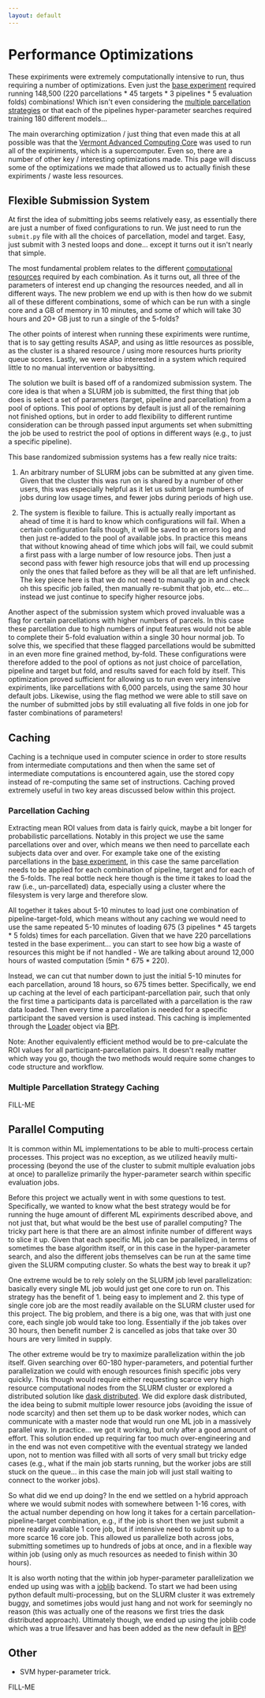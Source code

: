 ```yaml
---
layout: default
---
```


# Performance Optimizations

These expiriments were extremely computationally intensive to run, thus requiring a number of optimizations. Even just the [base experiment](./index#base-experiment-setup) required running 148,500 (220 parcellations * 45 targets * 3 pipelines * 5 evaluation folds) combinations! Which isn't even considering the [multiple parcellation strategies](index.md#multiple-parcellation-strategies) or that each of the pipelines hyper-parameter searches required training 180 different models...

The main overarching optimization / just thing that even made this at all possible was that the [Vermont Advanced Computing Core](https://www.uvm.edu/vacc) was used to run all of the expiriments, which is a supercomputer. Even so, there are a number of other key / interesting optimizations
made. This page will discuss some of the optimizations we made that allowed us to actually finish these expiriments / waste less resources.

## Flexible Submission System

At first the idea of submitting jobs seems relatively easy, as essentially there are just a number of fixed configurations to run. We just need to run the `submit.py` file with all the choices of parcellation, model and target. Easy, just submit with 3 nested loops and done... except it turns out it isn't nearly that simple. 

The most fundamental problem relates to the different [computational resources](./trade_offs#runtime) required by each combination. As it turns out, all three of the parameters of interest end up changing the resources needed, and all in different ways. The new problem we end up with is then how do we submit all of these different combinations, some of which can be run with a single core and a GB of memory in 10 minutes, and some of which will take 30 hours and 20+ GB just to run a single of the 5-folds?

The other points of interest when running these expiriments were runtime, that is to say getting results ASAP, and using as little resources as possible, as the cluster is a shared resource / using more resources hurts priority queue scores. Lastly, we were also interested in a system which required little to no manual intervention or babysitting.

The solution we built is based off of a randomized submission system. The core idea is that when a SLURM job is submitted, the first thing that job does is select a set of parameters (target, pipeline and parcellation) from a pool of options. This pool of options by default is just all of the remaining not finished options, but in order to add flexibility to different runtime consideration can be through passed input arguments set when submitting the job be used to restrict the pool of options in different ways (e.g., to just a specific pipeline).

This base randomized submission systems has a few really nice traits: 

1. An arbitrary number of SLURM jobs can be submitted at any given time. Given that the cluster this was run on is shared by a number of other users, this was especially helpful as it let us submit large numbers of jobs during low usage times, and fewer jobs during periods of high use.
   
2. The system is flexible to failure. This is actually really important as ahead of time it is hard to know which configurations will fail. When a certain configuration fails though, it will be saved to an errors log and then just re-added to the pool of available jobs. In practice this means that without knowing ahead of time which jobs will fail, we could submit a first pass with a large number of low resource jobs. Then just a second pass with fewer high resource jobs that will end up processing only the ones that failed before as they will be all that are left unfinished. The key piece here is that we do not need to manually go in and check oh this specific job failed, then manually re-submit that job, etc... etc... instead we just continue to specify higher resource jobs.

Another aspect of the submission system which proved invaluable was a flag for certain parcellations with higher numbers of parcels. In this case these parcellation due to high numbers of input features would not be able to complete their 5-fold evaluation within a single 30 hour normal job. To solve this, we specified that these flagged parcellations would be submitted in an even more fine grained method, by-fold. These configurations were therefore added to the pool of options as not just choice of parcellation, pipeline and target but fold, and results saved for each fold by itself. This optimization proved sufficient for allowing us to run even very intensive expiriments, like parcellations with 6,000 parcels, using the same 30 hour default jobs. Likewise, using the flag method we were able to still save on the number of submitted jobs by still evaluating all five folds in one job for faster combinations of parameters!

## Caching

Caching is a technique used in computer science in order to store results from intermediate computations
and then when the same set of intermediate computations is encountered again, use the stored copy instead of re-computing the same set of instructions.
Caching proved extremely useful in two key areas discussed below within this project.

### Parcellation Caching

Extracting mean ROI values from data is fairly quick, maybe a bit longer for probabilistic parcellations.
Notably in this project we use the same parcellations over and over, which means we then need to parcellate each subjects data over and over.
For example take one of the existing parcellations in the [base experiment](./index#base-experiment-setup), in this case the same parcellation needs to be applied for each combination of
pipeline, target and for each of the 5-folds. The real bottle neck here though is the time it takes to load the raw (i.e., un-parcellated) data, especially using
a cluster where the filesystem is very large and therefore slow.

All together it takes about 5-10 minutes to load just one combination of pipeline-target-fold, which means
without any caching we would need to use the same repeated 5-10 minutes of loading 675 (3 pipelines * 45 targets * 5 folds) times for each parcellation.
Given that we have 220 parcellations tested in the base experiment... you can start to see how big a waste of resources this might be if not handled -
We are talking about around 12,000 hours of wasted computation (5min * 675 * 220). 

Instead, we can cut that number down to just the initial 5-10 minutes for each parcellation, around 18 hours, so 675 times better. Specifically, we end up caching
at the level of each participant-parcellation pair, such that only the first time a participants data is parcellated with a parcellation is the raw data loaded.
Then every time a parcellation is needed for a specific participant the saved version is used instead. This caching is
implemented through the [Loader](https://sahahn.github.io/BPt/reference/api/BPt.Loader.html) object via [BPt](https://sahahn.github.io/BPt/index.html).

Note: Another equivalently efficient method would be to pre-calculate the ROI values for all participant-parcellation pairs. It
doesn't really matter which way you go, though the two methods would require some changes to code structure and workflow.

### Multiple Parcellation Strategy Caching

FILL-ME

## Parallel Computing

It is common within ML implementations to be able to multi-process certain processes.
This project was no exception, as we utilized heavily multi-processing (beyond the use of the cluster to submit multiple evaluation jobs at once)
to parallelize primarily the hyper-parameter search within specific evaluation jobs.

Before this project we actually went in with some questions to test. Specifically, we wanted to know what the best strategy would
be for running the huge amount of different ML expiriments described above, and not just that, but what would be the best use of parallel computing?
The tricky part here is that there are an almost infinite number of different ways to slice it up. Given that each specific ML job can be parallelized, in
terms of sometimes the base algorithm itself, or in this case in the hyper-parameter search, and also the different jobs themselves can be run at the same time
given the SLURM computing cluster. So whats the best way to break it up? 

One extreme would be to rely solely on the SLURM job level parallelization:
basically every single ML job would just get one core to run on. This strategy has the benefit of 1. being easy to implement and 2. this type of
single core job are the most readily available on the SLURM cluster used for this project. The big problem, and there is a big one, was that with
just one core, each single job would take too long. Essentially if the job takes over 30 hours, then benefit number 2 is cancelled as jobs that take over 30 hours
are very limited in supply. 

The other extreme would be try to maximize parallelization within the job itself. Given searching over 60-180 hyper-parameters, and potential further parallelization we could
with enough resources finish specific jobs very quickly. This though would require either requesting scarce very high resource computational nodes from the SLURM cluster or
explored a distributed solution like [dask distributed](https://distributed.dask.org/en/latest/). We did explore dask distributed, the idea being to submit multiple lower resource jobs
(avoiding the issue of node scarcity) and then set them up to be dask worker nodes, which can communicate with a master node that would run one ML job in a massively parallel way. 
In practice... we got it working, but only after a good amount of effort. This solution ended up requiring far too much over-engineering and in the end was not even competitive with the eventual strategy we landed upon, not to mention was filled with all sorts of very small but tricky edge cases (e.g., what if the main job starts running, but the worker jobs are still stuck on the queue... in this case the main job will just stall waiting to connect to the worker jobs).

So what did we end up doing? In the end we settled on a hybrid approach where we would submit nodes with somewhere between 1-16 cores, with the actual number depending on how long it takes for a certain parcellation-pipeline-target combination, e.g., if the job is short then we just submit a more readily available 1 core job, but if intensive need to submit up to a more scarce 16 core job. This allowed us parallelize both across jobs, submitting sometimes up to hundreds of jobs at once, and in a flexible way within job (using only as much resources as needed to finish within 30 hours). 

It is also worth noting that the within job hyper-parameter parallelization we ended up using was with a [joblib](https://joblib.readthedocs.io/en/latest/parallel.html) backend.
To start we had been using python default multi-processing, but on the SLURM cluster it was extremely buggy, and sometimes jobs would just hang and not work for seemingly no reason (this was actually one of the reasons we first tries the dask distributed approach). Ultimately though, we ended up using the joblib code which was a true lifesaver and has been added as the new default in [BPt](https://sahahn.github.io/BPt/index.html)!

## Other

- SVM hyper-parameter trick. 

FILL-ME